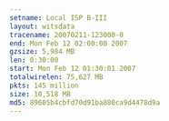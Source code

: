 ```yaml
---
setname: Local ISP B-III
layout: witsdata
tracename: 20070211-123000-0
end: Mon Feb 12 02:00:00 2007
gzsize: 5,984 MB
len: 0:30:00
start: Mon Feb 12 01:30:01 2007
totalwirelen: 75,627 MB
pkts: 145 million
size: 10,518 MB
md5: 89605b4cbfd70d91ba880ca9d4478d9a
---
```

